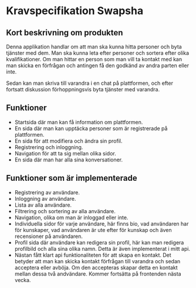 ﻿# Kravspecifikation Swapsha

## Kort beskrivning om produkten

Denna applikation handlar om att man ska kunna hitta personer och byta tjänster med dem.
Man ska kunna leta efter personer och sortera efter olika kvalifikationer. 
Om man hittar en person som man vill ta kontakt med kan man skicka en förfrågan och
antingen få den godkänd av andra parten eller inte. 

Sedan kan man skriva till varandra i en chat på plattformen, och efter fortsatt diskussion
förhoppningsvis byta tjänster med varandra. 

## Funktioner

- Startsida där man kan få information om plattformen.
- En sida där man kan upptäcka personer som är registrerade på plattformen.
- En sida för att modifiera och ändra sin profil.
- Registrering och inloggning.
- Navigation för att ta sig mellan olika sidor.
- En sida där man har alla sina konversationer.

## Funktioner som är implementerade
- Registrering av användare.
- Inloggning av användare.
- Lista av alla användare.
- Filtrering och sortering av alla användare.
- Navigation, olika om man är inloggad eller inte.
- Individuella sidor för varje användare, här finns bio, vad användaren har för kunskaper, vad användaren är ute efter för kunskap och även recensioner på användaren.
- Profil sida där användare kan redigera sin profil, här kan man redigera profilbild och alla sina olika namn. Detta är även implementerat i mitt api.
- Nästan fått klart api funktionaliteten för att skapa en kontakt. Det betyder att man kan skicka kontakt förfrågan till varandra och
  sedan acceptera eller avböja. Om den accepteras skapar detta en kontakt mellan dessa två andvändare. Kommer fortsätta på frontenden nästa vecka.
